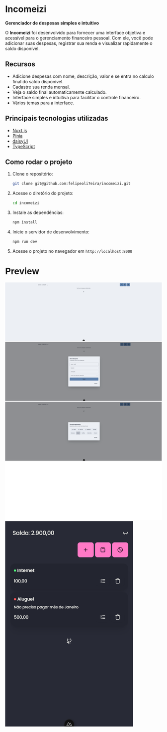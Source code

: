 # Incomeizi

**Gerenciador de despesas simples e intuitivo**

O **Incomeizi** foi desenvolvido para fornecer uma interface objetiva e acessível para o gerenciamento financeiro pessoal. Com ele, você pode adicionar suas despesas, registrar sua renda e visualizar rapidamente o saldo disponível.

## Recursos

- Adicione despesas com nome, descrição, valor e se entra no calculo final do saldo disponível.
- Cadastre sua renda mensal.
- Veja o saldo final automaticamente calculado.
- Interface simples e intuitiva para facilitar o controle financeiro.
- Vários temas para a interface.

## Principais tecnologias utilizadas

- [Nuxt.js](https://nuxt.com/)
- [Pinia](https://pinia.vuejs.org/)
- [daisyUI](https://daisyui.com/)
- [TypeScript](https://www.typescriptlang.org/)

## Como rodar o projeto

1. Clone o repositório:
   ```sh
   git clone git@github.com:felipeoli7eira/incomeizi.git
   ```
2. Acesse o diretório do projeto:
   ```sh
   cd incomeizi
   ```
3. Instale as dependências:
   ```sh
   npm install
   ```
4. Inicie o servidor de desenvolvimento:
   ```sh
   npm run dev
   ```
5. Acesse o projeto no navegador em `http://localhost:8000`

# Preview

![main.png](./docs/screenshots/main.png)
![add-expense.png](./docs/screenshots/add-expense.png)
![themes.png](./docs/screenshots/themes.png)
![main-2.png](./docs/screenshots/main-2.png)
![mobile.png](./docs/screenshots/mobile.png)
